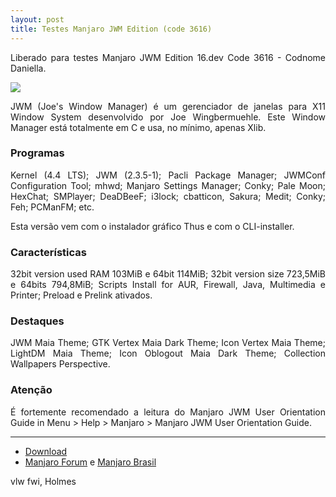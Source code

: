 ```yaml
---
layout: post
title: Testes Manjaro JWM Edition (code 3616)
---
```


<p style="text-align: justify;">Liberado para testes Manjaro JWM Edition 16.dev Code 3616 - Codnome Daniella.</p>

<img src="http://i.imgur.com/D4hhsaN.png">

<p style="text-align: justify;">JWM (Joe's Window Manager) é um gerenciador de janelas para X11 Window System desenvolvido por Joe Wingbermuehle. Este Window Manager está totalmente em C e usa, no mínimo, apenas Xlib.</p> 

### Programas

<p style="text-align: justify;">Kernel (4.4 LTS); JWM (2.3.5-1); Pacli Package Manager; JWMConf Configuration Tool; mhwd; Manjaro Settings Manager; Conky; Pale Moon; HexChat; SMPlayer; DeaDBeeF; i3lock; cbatticon, Sakura; Medit; Conky; Feh; PCManFM; etc.</p>

<p style="text-align: justify;">Esta versão vem com o instalador gráfico Thus e com o CLI-installer.</p>

### Características

<p style="text-align: justify;">32bit version used RAM 103MiB e 64bit 114MiB; 32bit version size 723,5MiB e 64bits 794,8MiB; Scripts Install for AUR, Firewall, Java, Multimedia e Printer; Preload e Prelink ativados.</p>

### Destaques

<p style="text-align: justify;">JWM Maia Theme; GTK Vertex Maia Dark Theme; Icon Vertex Maia Theme; LightDM Maia Theme; Icon Oblogout Maia Dark Theme; Collection Wallpapers Perspective.</p>

### Atenção

<p style="text-align: justify;">É fortemente recomendado a leitura do Manjaro JWM User Orientation Guide in Menu > Help > Manjaro > Manjaro JWM User Orientation Guide.</p>

----

* [Download](https://sourceforge.net/projects/holmeslinux/files/Manjaro%20JWM%2016.dev/Code%2021516)
* [Manjaro Forum](https://forum.manjaro.org/t/manjaro-jwm-edition-16-dev-to-tests-code-21516/1925) e [Manjaro Brasil](http://manjaro-linux.com.br/forum/noticias/manjaro-jwm-edition-16-dev-code-21516-para-testes-t3897.html) 

vlw fwi, Holmes
